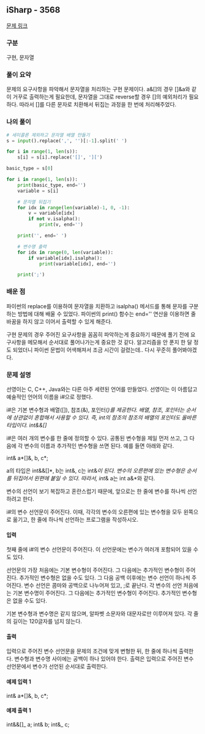 ## iSharp - 3568

[문제 링크](https://www.acmicpc.net/problem/3568)

### 구분

구현, 문자열

### 풀이 요약

문제의 요구사항을 파악해서 문자열을 처리하는 구현 문제이다. a&[]의 경우 []&a와 같이 거꾸로 출력하는게 필요한데, 문자열을 그대로 reverse할 경우 []의 예외처리가 필요하다. 따라서 []를 다른 문자로 치환해서 뒤집는 과정을 한 번에 처리해주었다.

### 나의 풀이

```python
# 세미콜론 제외하고 문자열 배열 만들기
s = input().replace(',', '')[:-1].split(' ')

for i in range(1, len(s)):
    s[i] = s[i].replace('[]', '][')

basic_type = s[0]

for i in range(1, len(s)):
    print(basic_type, end='')
    variable = s[i]

    # 문자열 뒤집기
    for idx in range(len(variable)-1, 0, -1):
        v = variable[idx]
        if not v.isalpha():
            print(v, end='')

    print('', end=' ')

    # 변수명 출력
    for idx in range(0, len(variable)):
        if variable[idx].isalpha():
            print(variable[idx], end='')

    print(';')
```

### 배운 점

파이썬의 replace를 이용하여 문자열을 치환하고 isalpha() 메서드를 통해 문자를 구분하는 방법에 대해 배울 수 있었다. 파이썬의 print() 함수는 end='' 연산을 이용하면 줄바꿈을 하지 않고 이어서 출력할 수 있게 해준다.

구현 문제의 경우 주어진 요구사항을 꼼꼼히 파악하는게 중요하기 때문에 풀기 전에 요구사항을 메모해서 순서대로 풀어나가는게 중요한 것 같다. 알고리즘을 안 푼지 한 달 정도 되었더니 파이썬 문법이 어색해져서 조금 시간이 걸렸는데.. 다시 꾸준히 풀어봐야겠다.

### 문제 설명

선영이는 C, C++, Java와는 다른 아주 세련된 언어를 만들었다. 선영이는 이 아름답고 예술적인 언어의 이름을 i#으로 정했다.

i#은 기본 변수형과 배열([]), 참조(&), 포인터(_)를 제공한다. 배열, 참조, 포인터는 순서에 상관없이 혼합해서 사용할 수 있다. 즉, int의 참조의 참조의 배열의 포인터도 올바른 타입이다. int&&[]_

i#은 여러 개의 변수를 한 줄에 정의할 수 있다. 공통된 변수형을 제일 먼저 쓰고, 그 다음에 각 변수의 이름과 추가적인 변수형을 쓰면 된다. 예를 들면 아래와 같다.

int& a*[]&, b, c*;

a의 타입은 int&&[]*, b는 int&, c는 int&*이 된다. 변수의 오른편에 있는 변수형은 순서를 뒤집어서 왼편에 붙일 수 있다. 따라서, int*& a는 int a&*와 같다.

변수의 선언이 보기 복잡하고 혼란스럽기 때문에, 앞으로는 한 줄에 변수를 하나씩 선언하려고 한다.

i#의 변수 선언문이 주어진다. 이때, 각각의 변수의 오른편에 있는 변수형을 모두 왼쪽으로 옮기고, 한 줄에 하나씩 선언하는 프로그램을 작성하시오.

<h4>입력</h4>
첫째 줄에 i#의 변수 선언문이 주어진다. 이 선언문에는 변수가 여러개 포함되어 있을 수도 있다.

선언문의 가장 처음에는 기본 변수형이 주어진다. 그 다음에는 추가적인 변수형이 주어진다. 추가적인 변수형은 없을 수도 있다. 그 다음 공백 이후에는 변수 선언이 하나씩 주어진다. 변수 선언은 콤마와 공백으로 나누어져 있고, ;로 끝난다. 각 변수의 선언 처음에는 기본 변수명이 주어진다. 그 다음에는 추가적인 변수형이 주어진다. 추가적인 변수형은 없을 수도 있다.

기본 변수형과 변수명은 같지 않으며, 알파벳 소문자와 대문자로만 이루어져 있다. 각 줄의 길이는 120글자를 넘지 않는다.

<h4>출력</h4>
입력으로 주어진 변수 선언문을 문제의 조건에 맞게 변형한 뒤, 한 줄에 하나씩 출력한다. 변수형과 변수명 사이에는 공백이 하나 있어야 한다. 출력은 입력으로 주어진 변수 선언문에서 변수가 선언된 순서대로 출력한다.

<h4>예제 입력 1</h4>
int& a*[]&, b, c*;

<h4>예제 출력 1</h4>

int&&[]_ a;
int& b;
int&_ c;
